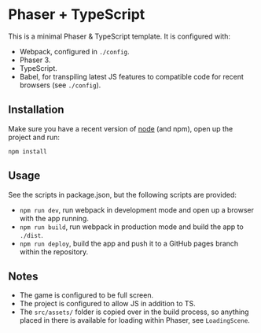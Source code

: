 # Phaser + TypeScript

This is a minimal Phaser & TypeScript template. It is configured with:

- Webpack, configured in `./config`.
- Phaser 3.
- TypeScript.
- Babel, for transpiling latest JS features to compatible code for recent browsers (see `./config`).

## Installation

Make sure you have a recent version of [node](https://nodejs.org/en/download/) (and npm), open up the project and run:

```
npm install
```

## Usage

See the scripts in package.json, but the following scripts are provided:

- `npm run dev`, run webpack in development mode and open up a browser with the app running.
- `npm run build`, run webpack in production mode and build the app to `./dist`.
- `npm run deploy`, build the app and push it to a GitHub pages branch within the repository.

## Notes

- The game is configured to be full screen.
- The project is configured to allow JS in addition to TS.
- The `src/assets/` folder is copied over in the build process, so anything placed in there is available for loading within Phaser, see `LoadingScene`.